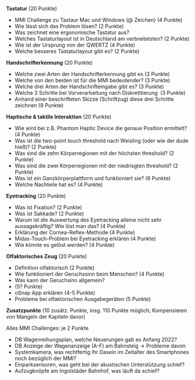 **Tastatur** (20 Punkte)

- MMI Challenge zu Tastaur Mac und Windows (@ Zeichen) (4 Punkte)
- Wie lässt sich das Problem lösen? (2 Punkte)
- Was zeichnet eine ergonomische Tastatur aus?
- Welches Tastaturlayout ist in Deutschland am verbreitetsten? (2 Punkte)
- Wie ist der Ursprung von der QWERTZ (4 Punkte)
- Welche besseres Tastaturlayout gibt es? (2 Punkte)

**Handschrifterkennung** (20 Punkte)

- Welche zwei Arten der Handschrifterkennung gibt es (3 Punkte)
- Welche von den beiden ist für die MMI bedeutender? (3 Punkte)
- Welche drei Arten der Handschrifteingabe gibt es? (3 Punkte)
- Welche 3 Schritte bei Vorverarbeitung nach Diskretitierung  (3 Punkte)
- Anhand einer beschrifteten Skizze (Schriftzug) diese drei Schritte zeichnen (8 Punkte)

**Haptische & taktile Interaktion** (20 Punkte)

- Wie wird bei z.B. Phantom Haptic Device die genaue Position ermittelt? (4 Punkte)
- Was ist die two-point touch threshold nach Weisling (oder wie der dude hieß)? (2 Punkte)
- Was sind die zehn Körperregionen mit der höchsten threshold? (2 Punkte)
- Was sind die zwei Körperregionen mit der niedrisgten threshold? (2 Punkte)
- Was ist ein Ganzkörperplattform und funktioniert sie? (6 Punkte)
- Welche Nachteile hat es? (4 Punkte)

**Eyetracking** (20 Punkte)

- Was ist Fixation? (2 Punkte)
- Was ist Sakkade? (2 Punkte)
- Warum ist die Auswertung des Eyetracking alleine nicht sehr aussagekräftig? Wie löst man das? (4 Punkte)
- Erklärung der Cornea-Reflex-Methode (4 Punkte)
- Midas-Touch-Problem bei Eyetracking erklären (4 Punkte)
- Wie könnte es gelöst werden? (4 Punkte)

**Olfaktorisches Zeug** (20 Punkte)

- Definition olfaktorisch (2 Punkte)
- Wie funktioniert der Geruchssinn beim Menschen? (4 Punkte)
- Was kann der Geruchsinn allgemein?
- (5? Punkte)
- oSnap App erklären (4-5 Punkte)
- Probleme bei olfaktorischen Ausgabegeräten (5 Punkte)

**Zusatzpunkte** (10 zusätz. Punkte, insg. 110 Punkte möglich; Kompensieren von Mangeln der Kapiteln davor)

Alles MMI Challenges: je 2 Punkte

- DB Wagenreihungsplan, welche Neuerungen gab es Anfang 2022?
- DB Anzeige der Wagenanzeige (A-F) am Bahnsteig -> Probleme davon
- Systemkamera, was rechtfertig Ihr Dasein im Zeitalter des Smartphones noch bezüglich der MMI?
- Einparksensoren, was geht bei der akustischen Unterstützung schief?
- Aufzugknöpfe am Ingolstäder Bahnhof, was läuft da schief?